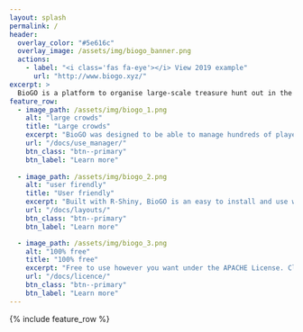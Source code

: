```yaml
---
layout: splash
permalink: /
header:
  overlay_color: "#5e616c"
  overlay_image: /assets/img/biogo_banner.png
  actions:
    - label: "<i class='fas fa-eye'></i> View 2019 example"
      url: "http://www.biogo.xyz/"
excerpt: >
  BioGO is a platform to organise large-scale treasure hunt out in the wild. Intitally developped for biological stuffs. 
feature_row:
  - image_path: /assets/img/biogo_1.png
    alt: "large crowds"
    title: "Large crowds"
    excerpt: "BioGO was designed to be able to manage hundreds of players at once."
    url: "/docs/use_manager/"
    btn_class: "btn--primary"
    btn_label: "Learn more"
    
  - image_path: /assets/img/biogo_2.png
    alt: "user firendly"
    title: "User friendly"
    excerpt: "Built with R-Shiny, BioGO is an easy to install and use web interface."
    url: "/docs/layouts/"
    btn_class: "btn--primary"
    btn_label: "Learn more"

  - image_path: /assets/img/biogo_3.png
    alt: "100% free"
    title: "100% free"
    excerpt: "Free to use however you want under the APACHE License. Clone it, fork it, customize it... whatever!"
    url: "/docs/licence/"
    btn_class: "btn--primary"
    btn_label: "Learn more"      
---
```


{% include feature_row %}